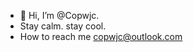 - 👋 Hi, I’m @Copwjc.
-  Stay calm. stay cool.
-  How to reach me copwjc@outlook.com

<!---
Copwjc/Copwjc is a ✨ special ✨ repository because its `README.md` (this file) appears on your GitHub profile.
You can click the Preview link to take a look at your changes.
--->
